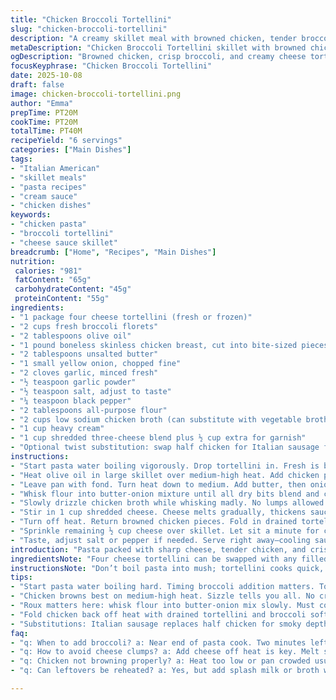 ```yaml
---
title: "Chicken Broccoli Tortellini"
slug: "chicken-broccoli-tortellini"
description: "A creamy skillet meal with browned chicken, tender broccoli, and four cheese tortellini tossed in a rich cheese sauce. Boiling pasta with broccoli captures freshness. Butter, onion, garlic base thickened with flour and chicken broth, made luscious with heavy cream and a cheesy blend. Finished off by melting more cheese on top for gooey goodness. Balanced protein and carbs, rich with fats and calcium. Timing and texture key–watch chicken color, sauce thickness, and pasta doneness for best results."
metaDescription: "Chicken Broccoli Tortellini skillet with browned chicken, crisp broccoli, four cheese tortellini in rich creamy sauce. Watch pasta, sauce, and chicken closely."
ogDescription: "Browned chicken, crisp broccoli, and creamy cheese tortellini combine in a skillet. Timing key for texture and sauce thickness; watch, adjust, enjoy."
focusKeyphrase: "Chicken Broccoli Tortellini"
date: 2025-10-08
draft: false
image: chicken-broccoli-tortellini.png
author: "Emma"
prepTime: PT20M
cookTime: PT20M
totalTime: PT40M
recipeYield: "6 servings"
categories: ["Main Dishes"]
tags:
- "Italian American"
- "skillet meals"
- "pasta recipes"
- "cream sauce"
- "chicken dishes"
keywords:
- "chicken pasta"
- "broccoli tortellini"
- "cheese sauce skillet"
breadcrumb: ["Home", "Recipes", "Main Dishes"]
nutrition: 
 calories: "981"
 fatContent: "65g"
 carbohydrateContent: "45g"
 proteinContent: "55g"
ingredients:
- "1 package four cheese tortellini (fresh or frozen)"
- "2 cups fresh broccoli florets"
- "2 tablespoons olive oil"
- "1 pound boneless skinless chicken breast, cut into bite-sized pieces"
- "2 tablespoons unsalted butter"
- "1 small yellow onion, chopped fine"
- "2 cloves garlic, minced fresh"
- "½ teaspoon garlic powder"
- "½ teaspoon salt, adjust to taste"
- "¼ teaspoon black pepper"
- "2 tablespoons all-purpose flour"
- "2 cups low sodium chicken broth (can substitute with vegetable broth for twist)"
- "1 cup heavy cream"
- "1 cup shredded three-cheese blend plus ½ cup extra for garnish"
- "Optional twist substitution: swap half chicken for Italian sausage for smoky richness"
instructions:
- "Start pasta water boiling vigorously. Drop tortellini in. Fresh is best, but frozen works fine. When pasta’s about 2 minutes from done, toss in broccoli florets. Both cook simultaneously, broccoli stays bright green-crisp, tortellini tender but not mushy. Drain both, keep warm."
- "Heat olive oil in large skillet over medium-high heat. Add chicken pieces. Listen for persistent sizzle–when chicken edges golden and firm yet juicy inside, about 7-9 minutes, pull off heat. Don't crowd pan; do in batches if needed."
- "Leave pan with fond. Turn heat down to medium. Add butter, then onions, garlic, garlic powder, salt, and pepper quickly. The smell when onions soften and garlic cooks but isn’t burnt is key to flavor depth–about 2 minutes max."
- "Whisk flour into butter-onion mixture until all dry bits blend and coat the base evenly—paste-like. Cooking flour a bit avoids raw taste; look for a light golden color, no clumps."
- "Slowly drizzle chicken broth while whisking madly. No lumps allowed. Sauce will start thin but keep whisking, simmer gently. Then pour in heavy cream. Heat till bubbles appear and sauce thickens, coats back of spoon. Around 4-6 minutes might vary based on heat."
- "Stir in 1 cup shredded cheese. Cheese melts gradually, thickens sauce further, making it velvety. Pay attention: too high heat, cheese clumps; low heat, slow melt."
- "Turn off heat. Return browned chicken pieces. Fold in drained tortellini and broccoli gently. Coating everything evenly yet not breaking pasta or bruising broccoli is important–stir softly, feel texture."
- "Sprinkle remaining ½ cup cheese over skillet. Let sit a minute for cheese to soften on top; no heat needed here, residual warmth melts it gently."
- "Taste, adjust salt or pepper if needed. Serve right away–cooling sauce thickens, texture shifts. If reheating leftovers, add splash of milk or broth to loosen up sauce."
introduction: "Pasta packed with sharp cheese, tender chicken, and crisp broccoli. Skillet meals like this teach patience. Brown chicken till it sings with color, don’t rush. Boiling pasta and broccoli together is a shortcut often overlooked–keeps broccoli bright, pasta not mush. The sauce? Classic roux beginnings, butter and flour, but careful–too fast or slow, and lumps sneak in or flour sticks. Chicken broth thins, cream fattens, cheese binds it all like glue. I’ve tested tossing the chicken before sauce, but the flavor sticks better here. The crunch of broccoli contrasts creamy pasta, a play of textures making my kitchen smell like Sunday. Keep an eye on the sauce’s thickness; too thick, add broth; too thin, simmer more. The extra cheese on top? Worth every melting second."
ingredientsNote: "Four cheese tortellini can be swapped with any filled pasta, but adjust cooking time. Broccoli fresh is best for texture, almost steamed in the pasta water, but frozen works in a pinch–add to boiling water a little earlier. Olive oil olive, but butter can replace for richer flavor. Chicken breast is lean; substituting thighs adds fat and depth but watch cooking times, they take longer to brown through. Garlic powder isn’t mandatory but layers the garlic taste, good if fresh timing’s off. Chicken broth low sodium saves from over-salting. Heavy cream can be half & half if you want lighter sauce; expect thinner finish and less richness. Cheese blend can be mozzarella/parmesan/asiago or any melting cheese mix–freshly shredded lasts better melting than pre-shredded. Season generously but in stages."
instructionsNote: "Don’t boil pasta into mush; tortellini cooks quick, boil until just tender, watch package but taste test early. Adding broccoli near the end keeps it vibrant, avoid overcooking–bright green and tender-crisp should be your sign. Browning chicken pieces properly sets the foundation–listen for consistent sizzle and golden crust rather than pale gray spots, flip often to avoid burning. After removing chicken, retain skillet fond–that’s flavor, don’t rinse. Saute onions and garlic until fragrant and soft–raw bits will kill your sauce’s taste. Flour whisked in slowly breaks clumps; this is your thickener–watch the color change. Pour broth gradually, never dump all, whisk constantly to keep sauce smooth. Heavy cream lowers the temperature, so after adding, stir often and keep heat moderate for bubbling but not boiling. Adding cheese off heat avoids gritty texture. Fold chicken and pasta gently; tough stirring will break pasta and bruise broccoli. Finish with cheese topping for melty richness and hit salt/pepper balance just before serving."
tips:
- "Start pasta water boiling hard. Timing broccoli addition matters. Toss in broccoli when pasta with 2 minutes left. Keeps broccoli bright green but cooked. Watch water boil high to avoid mushy pasta. Drain separately, keep warm. Fresh tortellini cooks faster than frozen, taste test frequently. Frozen needs more time but hold broccoli back a bit. Texture counts here. Don’t skip rinsing pan after chicken, fond holds flavor; keep it."
- "Chicken browns best on medium-high heat. Sizzle tells you all. No crowding pan; batches work. Color changes chestnut brown with no gray spots; that’s when pull off heat. Residual cooking continues. Don’t rush with heat up or down too fast. Garlic and onions go in right after, smell is the sign. Cook till soft, not brown. Use garlic powder to boost if fresh garlic cameo is weak or late. Two minutes max, smell must pop but no bitter burnt."
- "Roux matters here: whisk flour into butter-onion mix slowly. Must coat base with dry bits gone and paste-like. Light golden; no raw flour taste makes or breaks sauce. Pour broth gradually, whisk madly, lumps will kill. Sauce starts thin, simmer gently; bubbles small, heat medium low. Cream added later to cool temps slightly; keeps sauce from frantic boil. Cheese blend melts slow. Too hot clumps cheese, too low drags melting. Off heat stirring recommended for cheese addition."
- "Fold chicken back off heat with drained tortellini and broccoli softly. Don’t stir hard, tough pasta breaks, broccoli bruises and turns dull. Gentle folding keeps everything intact, flavors mingle better that way. Then sprinkle remaining cheese on top, sit for a minute. Residual heat melts it to gooey curtain. No extra heat needed else cheese text spoils. Taste test before serving; salt and pepper might tweak. Remember sauce thickens as it cools."
- "Substitutions: Italian sausage replaces half chicken for smoky depth but browns longer. Butter replaces olive oil for richer base. Broccoli frozen adds timing challenge; add earlier to boiling pasta water. Heavy cream swap half-n-half thins sauce; expect less richness. Cheese mix can vary - mozzarella, parmesan, asiago combos work best shredded fresh, last better melting than pre-shredded. Salt low sodium broth protects from over-salting. Always layer seasoning."
faq:
- "q: When to add broccoli? a: Near end of pasta cook. Two minutes left or so. Keeps broccoli crisp green. Add earlier for frozen broccoli. Overcook dulls color, mushes texture. Timing’s everything."
- "q: How to avoid cheese clumps? a: Add cheese off heat is key. Melt slowly, low temps. Heat too high makes cheese grainy. Stir gently; slow melt. Use freshly shredded cheese, it blends better than pre-shredded coated stuff."
- "q: Chicken not browning properly? a: Heat too low or pan crowded usually. Sizzle sound gone means no browning. Use medium-high, don’t crowd. Cook in batches. Browning flavor builds sauce depth. No fond, sauce flat."
- "q: Can leftovers be reheated? a: Yes, but add splash milk or broth when reheating. Sauce thickens cold, dry reheated without liquid is clumpy or tight. Microwave or stovetop both okay. Stir often. Keeps sauce loose."

---
```

